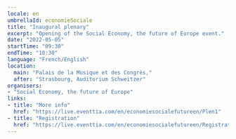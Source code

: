 ```yaml
---
locale: en
umbrellaId: economieSociale
title: "Inaugural plenary"
excerpt: "Opening of the Social Economy, the future of Europe event."
date: "2022-05-05"
startTime: "09:30"
endTime: "10:30"
language: "French/English"
location:
  main: "Palais de la Musique et des Congrès,"
  after: "Strasbourg, Auditorium Schweitzer"
organisers:
- "Social Economy, the future of Europe"
links:
- title: "More info"
  href: "https://live.eventtia.com/en/economiesocialefutureen/Plen1"
- title: "Registration"
  href: "https://live.eventtia.com/en/economiesocialefutureen/Registration"
---
```

